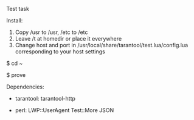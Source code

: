 Test task

Install:

1. Copy /usr to /usr, /etc to /etc
2. Leave /t at homedir or place it everywhere
3. Change host and port in /usr/local/share/tarantool/test.lua/config.lua corresponding to your host settings

$ cd ~

$ prove

Dependencies:

* tarantool:
    tarantool-http

* perl:
    LWP::UserAgent
    Test::More
    JSON